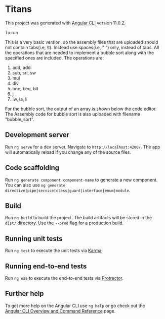 # Titans

This project was generated with [Angular CLI](https://github.com/angular/angular-cli) version 11.0.2.

To run

This is a very basic version, so the assembly files that are uploaded should not contain tabs(i.e, \t). Instead use spaces(i.e, " ") only, instead of tabs.
All the operations that are needed to implement a bubble sort along with the specified ones are included. The operations are:
1. add, addi
2. sub, srl, sw
3. mul
4. div
5. bne, beq, blt
6. j
7. lw, la, li 

For the bubble sort, the output of an array is shown below the code editor.
The Assembly code for bubble sort is also uploaded with filename "bubble_sort".

## Development server

Run `ng serve` for a dev server. Navigate to `http://localhost:4200/`. The app will automatically reload if you change any of the source files.

## Code scaffolding

Run `ng generate component component-name` to generate a new component. You can also use `ng generate directive|pipe|service|class|guard|interface|enum|module`.

## Build

Run `ng build` to build the project. The build artifacts will be stored in the `dist/` directory. Use the `--prod` flag for a production build.

## Running unit tests

Run `ng test` to execute the unit tests via [Karma](https://karma-runner.github.io).

## Running end-to-end tests

Run `ng e2e` to execute the end-to-end tests via [Protractor](http://www.protractortest.org/).

## Further help

To get more help on the Angular CLI use `ng help` or go check out the [Angular CLI Overview and Command Reference](https://angular.io/cli) page.
